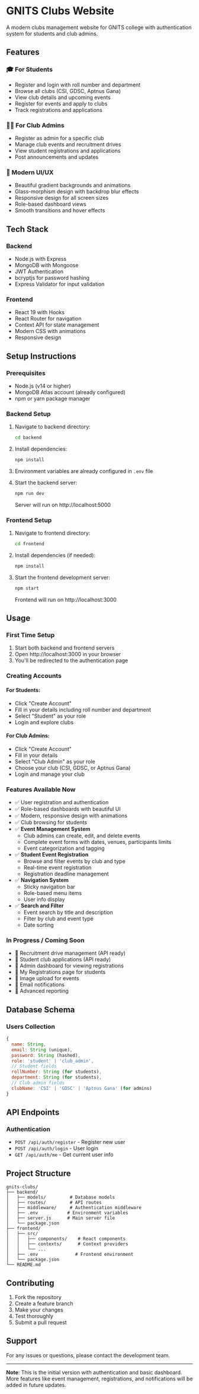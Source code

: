 # GNITS Clubs Website

A modern clubs management website for GNITS college with authentication system for students and club admins.

## Features

### 🎓 For Students
- Register and login with roll number and department
- Browse all clubs (CSI, GDSC, Aptnus Gana)
- View club details and upcoming events
- Register for events and apply to clubs
- Track registrations and applications

### 👨‍💼 For Club Admins
- Register as admin for a specific club
- Manage club events and recruitment drives
- View student registrations and applications
- Post announcements and updates

### 🎨 Modern UI/UX
- Beautiful gradient backgrounds and animations
- Glass-morphism design with backdrop blur effects
- Responsive design for all screen sizes
- Role-based dashboard views
- Smooth transitions and hover effects

## Tech Stack

### Backend
- Node.js with Express
- MongoDB with Mongoose
- JWT Authentication
- bcryptjs for password hashing
- Express Validator for input validation

### Frontend
- React 19 with Hooks
- React Router for navigation
- Context API for state management
- Modern CSS with animations
- Responsive design

## Setup Instructions

### Prerequisites
- Node.js (v14 or higher)
- MongoDB Atlas account (already configured)
- npm or yarn package manager

### Backend Setup
1. Navigate to backend directory:
   ```bash
   cd backend
   ```

2. Install dependencies:
   ```bash
   npm install
   ```

3. Environment variables are already configured in `.env` file

4. Start the backend server:
   ```bash
   npm run dev
   ```
   Server will run on http://localhost:5000

### Frontend Setup
1. Navigate to frontend directory:
   ```bash
   cd frontend
   ```

2. Install dependencies (if needed):
   ```bash
   npm install
   ```

3. Start the frontend development server:
   ```bash
   npm start
   ```
   Frontend will run on http://localhost:3000

## Usage

### First Time Setup
1. Start both backend and frontend servers
2. Open http://localhost:3000 in your browser
3. You'll be redirected to the authentication page

### Creating Accounts

#### For Students:
- Click "Create Account"
- Fill in your details including roll number and department
- Select "Student" as your role
- Login and explore clubs

#### For Club Admins:
- Click "Create Account"
- Fill in your details
- Select "Club Admin" as your role
- Choose your club (CSI, GDSC, or Aptnus Gana)
- Login and manage your club

### Features Available Now
- ✅ User registration and authentication
- ✅ Role-based dashboards with beautiful UI
- ✅ Modern, responsive design with animations
- ✅ Club browsing for students
- ✅ **Event Management System**
  - Club admins can create, edit, and delete events
  - Complete event forms with dates, venues, participants limits
  - Event categorization and tagging
- ✅ **Student Event Registration**
  - Browse and filter events by club and type
  - Real-time event registration
  - Registration deadline management
- ✅ **Navigation System**
  - Sticky navigation bar
  - Role-based menu items
  - User info display
- ✅ **Search and Filter**
  - Event search by title and description
  - Filter by club and event type
  - Date sorting

### In Progress / Coming Soon
- 🔄 Recruitment drive management (API ready)
- 🔄 Student club applications (API ready)
- 🔄 Admin dashboard for viewing registrations
- 🔄 My Registrations page for students
- 📝 Image upload for events
- 📝 Email notifications
- 📝 Advanced reporting

## Database Schema

### Users Collection
```javascript
{
  name: String,
  email: String (unique),
  password: String (hashed),
  role: 'student' | 'club_admin',
  // Student fields
  rollNumber: String (for students),
  department: String (for students),
  // Club admin fields
  clubName: 'CSI' | 'GDSC' | 'Aptnus Gana' (for admins)
}
```

## API Endpoints

### Authentication
- `POST /api/auth/register` - Register new user
- `POST /api/auth/login` - User login
- `GET /api/auth/me` - Get current user info

## Project Structure
```
gnits-clubs/
├── backend/
│   ├── models/         # Database models
│   ├── routes/         # API routes
│   ├── middleware/     # Authentication middleware
│   ├── .env           # Environment variables
│   ├── server.js      # Main server file
│   └── package.json
├── frontend/
│   ├── src/
│   │   ├── components/    # React components
│   │   ├── contexts/      # Context providers
│   │   └── ...
│   ├── .env              # Frontend environment
│   └── package.json
└── README.md
```

## Contributing

1. Fork the repository
2. Create a feature branch
3. Make your changes
4. Test thoroughly
5. Submit a pull request

## Support

For any issues or questions, please contact the development team.

---

**Note**: This is the initial version with authentication and basic dashboard. More features like event management, registrations, and notifications will be added in future updates.